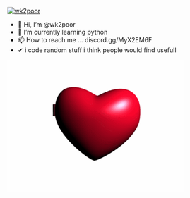 [![wk2poor](https://readme-typing-svg.herokuapp.com/?lines=Hello+Im+wk2poor;Have+Fun+With+My+Projects)](https://git.io/typing-svg)

- 👋 Hi, I’m @wk2poor
- 🌱 I’m currently learning python
- 📫 How to reach me ... discord.gg/MyX2EM6F
- ✔  i code random stuff i think people would find usefull



![ily!](wk2poor.gif)



